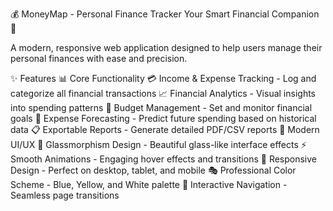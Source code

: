 💰 MoneyMap - Personal Finance Tracker
Your Smart Financial Companion 🚀

A modern, responsive web application designed to help users manage their personal finances with ease and precision.

✨ Features
📊 Core Functionality
💳 Income & Expense Tracking - Log and categorize all financial transactions
📈 Financial Analytics - Visual insights into spending patterns
🎯 Budget Management - Set and monitor financial goals
🔮 Expense Forecasting - Predict future spending based on historical data
📋 Exportable Reports - Generate detailed PDF/CSV reports
🎨 Modern UI/UX
🌈 Glassmorphism Design - Beautiful glass-like interface effects
⚡ Smooth Animations - Engaging hover effects and transitions
📱 Responsive Design - Perfect on desktop, tablet, and mobile
🎭 Professional Color Scheme - Blue, Yellow, and White palette
🔄 Interactive Navigation - Seamless page transitions


